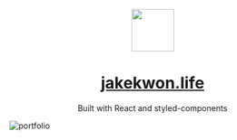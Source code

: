 
<p align="center">
  <img width="75" height="75" src="https://user-images.githubusercontent.com/25089799/79623401-17e7ef00-80ea-11ea-8e69-c422b3e98879.png">
</p>

<a href="http://www.jakekwon.life"><h1 align="center">jakekwon.life</h2></a>

<p align="center">Built with React and styled-components</>

![portfolio](https://user-images.githubusercontent.com/25089799/79528825-05fa4380-8039-11ea-8f5a-827a8338874e.png)  
 
